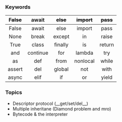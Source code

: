 ### Keywords

~~False~~ |await     |~~else~~  |~~import~~|~~pass~~
:--------:|:--------:|:--------:|:--------:|:-----:
False     |await     |else      |import    |pass
None      |break     |except    |in        |raise
True      |class     |finally   |is        |return
and       |continue  |for       |lambda    |try
as        |def       |from      |nonlocal  |while
assert    |del       |global    |not       |with
async     |elif      |if        |or        |yield

### Topics

* Descriptor protocol (\_\_get/set/del\_\_)
* Multiple inheritane (Diamond problem and mro)
* Bytecode & the interpreter

